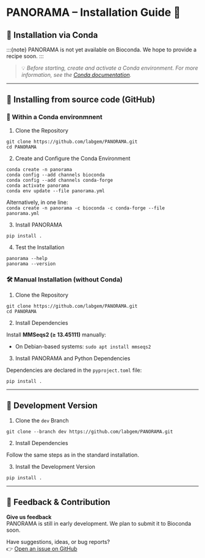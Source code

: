 # PANORAMA – Installation Guide 🧬
## 🐍 Installation via Conda

:::{note}
PANORAMA is not yet available on Bioconda. We hope to provide a recipe soon.
:::

> 💡 _Before starting, create and activate a Conda environment. For more information, see the [Conda documentation](https://docs.conda.io/projects/conda/en/latest/index.html)._

* * *

## 🚀 Installing from source code (GitHub)
### 🐍 Within a Conda environmnent

1. Clone the Repository

```shell
git clone https://github.com/labgem/PANORAMA.git
cd PANORAMA
```

2. Create and Configure the Conda Environment
```shell
conda create -n panorama
conda config --add channels bioconda
conda config --add channels conda-forge
conda activate panorama
conda env update --file panorama.yml
```

Alternatively, in one line:  
`conda create -n panorama -c bioconda -c conda-forge --file panorama.yml`

3. Install PANORAMA
```shell
pip install .
```
    

4. Test the Installation
```shell
panorama --help
panorama --version
```

### 🛠️ Manual Installation (without Conda)

1. Clone the Repository

```shell
git clone https://github.com/labgem/PANORAMA.git
cd PANORAMA
```

2. Install Dependencies

Install **MMSeqs2 (≥ 13.45111)** manually:

* On Debian-based systems: `sudo apt install mmseqs2`
    

3. Install PANORAMA and Python Dependencies

Dependencies are declared in the `pyproject.toml` file:

```shell
pip install .
```
    
* * *

## 🧪 Development Version
1. Clone the `dev` Branch

```shell
git clone --branch dev https://github.com/labgem/PANORAMA.git
```
    

2. Install Dependencies

Follow the same steps as in the standard installation.

3. Install the Development Version
```shell
pip install .
```
    
* * *

## 💬 Feedback & Contribution

**Give us feedback**  
PANORAMA is still in early development. We plan to submit it to Bioconda soon.  
  
Have suggestions, ideas, or bug reports?  
👉 [Open an issue on GitHub](https://github.com/labgem/PANORAMA/issues)
